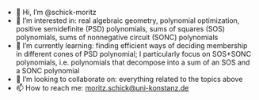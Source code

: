 - 👋 Hi, I’m @schick-moritz
- 👀 I’m interested in: real algebraic geometry, polynomial optimization, positive semidefinite (PSD) polynomials, sums of squares (SOS) polynomials, sums of nonnegative circuit (SONC) polynomials
- 🌱 I’m currently learning: finding efficient ways of deciding membership in different cones of PSD polynomial; I particularly focus on SOS+SONC polynomials, i.e. polynomials that decompose into a sum of an SOS and a SONC polynomial
- 💞️ I’m looking to collaborate on: everything related to the topics above
- 📫 How to reach me: moritz.schick@uni-konstanz.de

<!---
schick-moritz/schick-moritz is a ✨ special ✨ repository because its `README.md` (this file) appears on your GitHub profile.
You can click the Preview link to take a look at your changes.
--->
